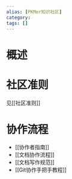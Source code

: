 ```yaml
---
alias: [PKMer知识社区]
category: 
tags: []
---
```


# 概述

# 社区准则

见[[社区准则]]


# 协作流程

- [[协作者指南]]
- [[文档协作流程]]
- [[文档写作规范]]
- [[Git协作手把手教程]]